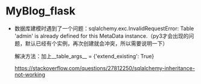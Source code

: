# MyBlog_flask
- 数据库建模时遇到了一个问题：sqlalchemy.exc.InvalidRequestError: Table 'admin' is already defined for this MetaData instance.（py3才会出现的问题，默认已经有个实例，再次创建就会冲突，所以需要说明一下）

    解决方法：加上__table_args__ = {'extend_existing': True}
    
    https://stackoverflow.com/questions/27812250/sqlalchemy-inheritance-not-working
